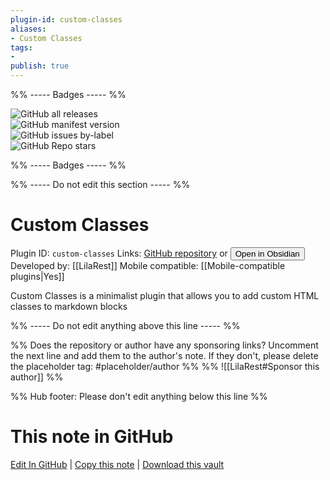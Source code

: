 ```yaml
---
plugin-id: custom-classes
aliases:
- Custom Classes
tags: 
- 
publish: true
---
```


%% ----- Badges ----- %%

![GitHub all releases](https://img.shields.io/github/downloads/LilaRest/obsidian-custom-classes/total?color=573E7A&logo=github&style=for-the-badge)   
![GitHub manifest version](https://img.shields.io/github/manifest-json/v/LilaRest/obsidian-custom-classes?color=573E7A&logo=github&style=for-the-badge)   
![GitHub issues by-label](https://img.shields.io/github/issues/LilaRest/obsidian-custom-classes/help%20wanted?color=573E7A&logo=github&style=for-the-badge)   
![GitHub Repo stars](https://img.shields.io/github/stars/LilaRest/obsidian-custom-classes?color=573E7A&logo=github&style=for-the-badge)

%% ----- Badges ----- %%

%% ----- Do not edit this section ----- %%

# Custom Classes

Plugin ID: `custom-classes`
Links: [GitHub repository](https://github.com/LilaRest/obsidian-custom-classes) or [<button id=HH>Open in Obsidian</button>](obsidian://show-plugin?id=custom-classes)
Developed by: [[LilaRest]]
Mobile compatible: [[Mobile-compatible plugins|Yes]]

Custom Classes is a minimalist plugin that allows you to add custom HTML classes to markdown blocks

%% ----- Do not edit anything above this line ----- %% 

%% Does the repository or author have any sponsoring links? Uncomment the next line and add them to the author's note. If they don't, please delete the placeholder tag: #placeholder/author %%
%% ![[LilaRest#Sponsor this author]] %%

%% Hub footer: Please don't edit anything below this line %%

# This note in GitHub

<span class="git-footer">[Edit In GitHub](https://github.dev/obsidian-community/obsidian-hub/blob/main/02%20-%20Community%20Expansions/02.05%20All%20Community%20Expansions/Plugins/custom-classes.md "git-hub-edit-note") | [Copy this note](https://raw.githubusercontent.com/obsidian-community/obsidian-hub/main/02%20-%20Community%20Expansions/02.05%20All%20Community%20Expansions/Plugins/custom-classes.md "git-hub-copy-note") | [Download this vault](https://github.com/obsidian-community/obsidian-hub/archive/refs/heads/main.zip "git-hub-download-vault") </span>
